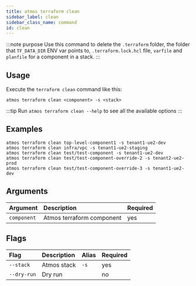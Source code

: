 ```yaml
---
title: atmos terraform clean
sidebar_label: clean
sidebar_class_name: command
id: clean
---
```


:::note purpose
Use this command to delete the `.terraform` folder, the folder that `TF_DATA_DIR` ENV var points to, `.terraform.lock.hcl` file, `varfile`
and `planfile` for a
component in a stack.
:::

## Usage

Execute the `terraform clean` command like this:

```shell
atmos terraform clean <component> -s <stack>
```

:::tip
Run `atmos terraform clean --help` to see all the available options
:::

## Examples

```shell
atmos terraform clean top-level-component1 -s tenant1-ue2-dev
atmos terraform clean infra/vpc -s tenant1-ue2-staging
atmos terraform clean test/test-component -s tenant1-ue2-dev
atmos terraform clean test/test-component-override-2 -s tenant2-ue2-prod
atmos terraform clean test/test-component-override-3 -s tenant1-ue2-dev
```

## Arguments

| Argument    | Description               | Required |
|:------------|:--------------------------|:---------|
| `component` | Atmos terraform component | yes      |

## Flags

| Flag        | Description | Alias | Required |
|:------------|:------------|:------|:---------|
| `--stack`   | Atmos stack | `-s`  | yes      |
| `--dry-run` | Dry run     |       | no       |
